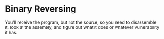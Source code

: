 # Binary Reversing
You’ll receive the program, but not the source, so you need to disassemble it, look at the assembly, and figure out what it does or whatever vulnerability it has.
